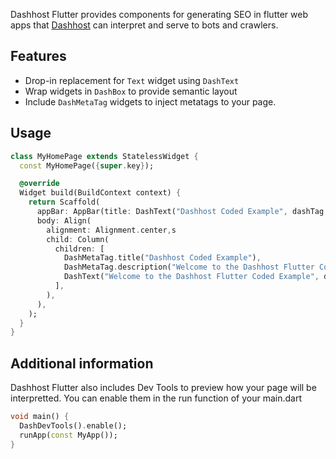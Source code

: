 Dashhost Flutter provides components for generating SEO in flutter web apps that [Dashhost](https://dashhost.app) can interpret and serve to bots and crawlers.

## Features

* Drop-in replacement for `Text` widget using `DashText`
* Wrap widgets in `DashBox` to provide semantic layout
* Include `DashMetaTag` widgets to inject metatags to your page.


## Usage


```dart
class MyHomePage extends StatelessWidget {
  const MyHomePage({super.key});

  @override
  Widget build(BuildContext context) {
    return Scaffold(
      appBar: AppBar(title: DashText("Dashhost Coded Example", dashTag: "h1")),
      body: Align(
        alignment: Alignment.center,s
        child: Column(
          children: [
            DashMetaTag.title("Dashhost Coded Example"),
            DashMetaTag.description("Welcome to the Dashhost Flutter Coded Example"),
            DashText("Welcome to the Dashhost Flutter Coded Example", dashTag: "h2"),
          ],
        ),
      ),
    );
  }
}
```

## Additional information

Dashhost Flutter also includes Dev Tools to preview how your page will be interpretted. You can enable them in the run function of your main.dart

```dart
void main() {
  DashDevTools().enable();
  runApp(const MyApp());
}
```
